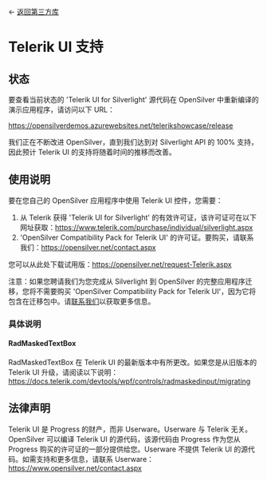 ← [返回第三方库](/docs/9/67)
# Telerik UI 支持

## 状态

要查看当前状态的 'Telerik UI for Silverlight' 源代码在 OpenSilver 中重新编译的演示应用程序，请访问以下 URL：

https://opensilverdemos.azurewebsites.net/telerikshowcase/release

我们正在不断改进 OpenSilver，直到我们达到对 Silverlight API 的 100% 支持，因此预计 Telerik UI 的支持将随着时间的推移而改善。

## 使用说明
要在您自己的 OpenSilver 应用程序中使用 Telerik UI 控件，您需要：
1. 从 Telerik 获得 'Telerik UI for Silverlight' 的有效许可证，该许可证可在以下网址获取：https://www.telerik.com/purchase/individual/silverlight.aspx
2. 'OpenSilver Compatibility Pack for Telerik UI' 的许可证。要购买，请联系我们：https://opensilver.net/contact.aspx

您可以从此处下载试用版：https://opensilver.net/request-Telerik.aspx

注意：如果您聘请我们为您完成从 Silverlight 到 OpenSilver 的完整应用程序迁移，您将不需要购买 'OpenSilver Compatibility Pack for Telerik UI'，因为它将包含在迁移包中。请[联系我们](https://opensilver.net/contact.aspx)以获取更多信息。
### 具体说明
#### RadMaskedTextBox
RadMaskedTextBox 在 Telerik UI 的最新版本中有所更改。如果您是从旧版本的 Telerik UI 升级，请阅读以下说明：
https://docs.telerik.com/devtools/wpf/controls/radmaskedinput/migrating

## 法律声明

Telerik UI 是 Progress 的财产，而非 Userware。Userware 与 Telerik 无关。OpenSilver 可以编译 Telerik UI 的源代码，该源代码由 Progress 作为您从 Progress 购买的许可证的一部分提供给您。Userware 不提供 Telerik UI 的源代码。如需支持和更多信息，请联系 Userware：https://www.opensilver.net/contact.aspx